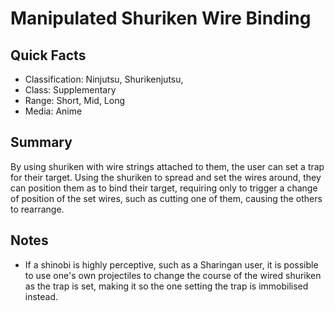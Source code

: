 # Manipulated Shuriken Wire Binding

## Quick Facts
- Classification: Ninjutsu, Shurikenjutsu,
- Class: Supplementary
- Range: Short, Mid, Long
- Media: Anime

## Summary
By using shuriken with wire strings attached to them, the user can set a trap for their target. Using the shuriken to spread and set the wires around, they can position them as to bind their target, requiring only to trigger a change of position of the set wires, such as cutting one of them, causing the others to rearrange.

## Notes
- If a shinobi is highly perceptive, such as a Sharingan user, it is possible to use one's own projectiles to change the course of the wired shuriken as the trap is set, making it so the one setting the trap is immobilised instead.
